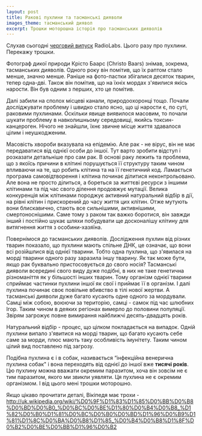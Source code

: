 ```yaml
---
layout: post
title: Ракові пухлини та тасманські дияволи
images_theme: тасманський диявол
excerpt: Трошки моторошна історія про тасманських дияволів
---
```



Слухав сьогодні <a href="http://www.radiolab.org/story/91713-famous-tumors/">черговий випуск</a> RadioLabs. Цього разу про пухлини. Перекажу трошки. 

Фотограф дикої природи Крісто Баарс (Christo Baars) знімав, зокрема, тасманських дияволів. Одного року він помітив, що їх раптом стало менше, значно менше. Раніше на фото-пастки збігалися десяток тварин, тепер одна-дві. Також він помітив, що на їхніх мордах з'явилися якісь нарости. Він був одним з перших, хто це помітив. 

Далі забили на сполох місцеві канали, природоохоронці тощо. Почали досліджувати проблему і швидко стало ясно, що ці нарости є, по суті, раковими пухлинами. Оскільки явище виявилося масовим, то почали шукати проблему в навколишньому середовищі, якийсь токсин-канцероген. Нічого не знайшли, їхнє звичне місце життя здавалося цілим і неушкодженим. 

Масовість хвороби вказувала на епідемію. Але рак - не вірус, він не має передаватися від однієї особи до іншої. Тут варто зробити відступ і розказати детальніше про сам рак. В основі раку лежить та проблема, що з якоїсь причини в клітині порушується її структуру таким чином впливаючи на те, що робить клітина та на її генетичний код. Ламається програма самовідтворення і клітина починає ділитися неконтрольовано. Але вона не просто ділиться, а бореться за життєві ресурси з іншими клітинами та під час свого ділення продовжує мутації. Велика конкуренція між клітинами породжує активний натуральний відбір в дії, на рівні клітин і прискорений до часу життя цих клітин. Отже мутують вони блискавично, стають все сильнішими, активнішими, смертоноснішими. Саме тому з раком так важко боротися, він завжди інший і постійно шукає шляхи побудувати ще досконалішу клітину для витягнення життя з особини-хазяїна. 

Повернімося до тасманських дияволів. Дослідження пухлин від різних тварин показало, що пухлини мають спільне ДНК, це означає, що вони всі розійшлися від однієї тварини. Тобто одна пухлина, що з'явилася на морді тварини одного разу заразила іншу тварину. Як так може бути, якщо рак буквально пристосовується до свого носія? Тасманські дияволи всередині свого виду дуже подібні, в них не таке генетична різноманіття як у більшості інших тварин. Тому організм однієї тварини сприймає частинки пухлини іншої як свої і приймає її в організм. І далі пухлина починає своє повільне вбивство в тілі нової жертви. А тасманські дияволи дуже багато кусають одне одного за мордували. Самці між собою, воюючи за територію, самці - самок під час шлюбних Ігор. Таким чином в деяких регіонах вимерло до половини популяції. Звірям загрожує повне вимирання найближчі десять-двадцять років.

Натуральний відбір - процес, що цілком покладається на випадок. Одній пухлини випало з'явитися на морді тварин, що багато кусають себе саме за морди, плюс мають таку особливість імунітету. Таким чином цілий вид поставлено під загрозу.

Подібна пухлина є і в собак, називається “інфекційна венерична пухлина собак" і вона переходять від однієї до іншої вже <b>тисячі років</b>. Цю пухлину можна вважати окремим паразитом, хоча він зовсім не є тим паразитом, якого ми звикли уявляти. Ця пухлина не є окремим організмом. І від цього мені трошки моторошно.

Якщо цікаво прочитати деталі, Вікіпедя має трохи - http://uk.wikipedia.org/wiki/%D0%9F%D1%83%D1%85%D0%BB%D0%B8%D0%BD%D0%B0_%D0%BC%D0%BE%D1%80%D0%B4%D0%B8_%D1%82%D0%B0%D1%81%D0%BC%D0%B0%D0%BD%D1%96%D0%B9%D1%81%D1%8C%D0%BA%D0%B8%D1%85_%D0%B4%D0%B8%D1%8F%D0%B2%D0%BE%D0%BB%D1%96%D0%B2